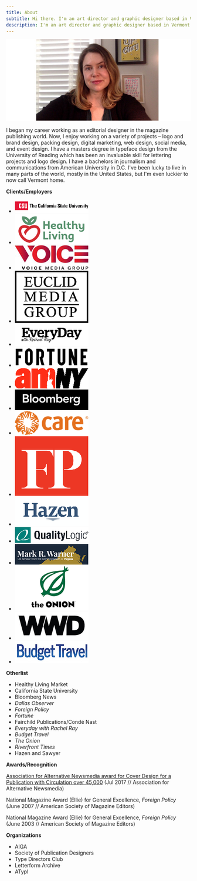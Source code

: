 ```yaml
---
title: About
subtitle: Hi there. I'm an art director and graphic designer based in Vermont.
description: I'm an art director and graphic designer based in Vermont.
---
```


![](/images/blogimages/About/schumacherheadshot.jpg)

I began my career working as an editorial designer in the magazine publishing world. Now, I enjoy working on a variety of projects – logo and brand design, packing design, digital marketing, web design, social media, and event design. I have a masters degree in typeface design from the University of Reading which has been an invaluable skill for lettering projects and logo design. I have a bachelors in journalism and communications from American University in D.C. I've been lucky to live in many parts of the world, mostly in the United States, but I'm even luckier to now call Vermont home.

__Clients/Employers__

<div class="gallery" data-columns="4">
<ul class="brands">
<li class="brands__item"><img class="logoimage" src="images/logos/CSUlogo.png" /></li>
<li class="brands__item"><img class="logoimage" src="images/logos/healthyliving.png" /></li>
<li class="brands__item"><img class="logoimage" src="images/logos/Voice_Media_Group_Logo.png" /></li>
<li class="brands__item"><img class="logoimage" src="images/logos/euclid-logo.png" /></li>
<li class="brands__item"><img class="logoimage" src="images/logos/EveryDaywithRachelRay.png" /></li>
<li class="brands__item"><img class="logoimage" src="images/logos/Fortune_logo.png" /></li>
<li class="brands__item"><img class="logoimage" src="images/logos/amNY-logo.png" /></li>
<li class="brands__item"><img class="logoimage" src="images/logos/bloomberg.png" /></li>
<li class="brands__item"><img class="logoimage" src="images/logos/carelogo.png" /></li>
<li class="brands__item"><img class="logoimage" src="images/logos/foreignpolicy.png" /></li>
<li class="brands__item"><img class="logoimage" src="images/logos/hazen.png" /></li>
<li class="brands__item"><img class="logoimage" src="images/logos/qualitylogic.png" /></li>
<li class="brands__item"><img class="logoimage" src="images/logos/senatormarkwarner.png" /></li>
<li class="brands__item"><img class="logoimage" src="images/logos/theonion.png" /></li>
<li class="brands__item"><img class="logoimage" src="images/logos/wwdlogo.png" /></li>
<li class="brands__item"><img class="logoimage" src="images/logos/BudgetTravel.png" /></li>
</ul>
</div>

__Otherlist__

+ Healthy Living Market
+ California State University 
+ Bloomberg News
+ *Dallas Observer*
+ *Foreign Policy*
+ *Fortune*
+ Fairchild Publications/Condé Nast
+ *Everyday with Rachel Ray*
+ *Budget Travel*
+ *The Onion*
+ *Riverfront Times*
+ Hazen and Sawyer

__Awards/Recognition__

[Association for Alternative Newsmedia award for Cover Design for a Publication with Circulation over 45,000](http://aan.org/aan/2017-aan-awards-winners-announced/) (Jul 2017 // Association for Alternative Newsmedia)

National Magazine Award (Ellie) for General Excellence, *Foreign Policy*
(June 2007 // American Society of Magazine Editors)

National Magazine Award (Ellie) for General Excellence, *Foreign Policy*
(June 2003 // American Society of Magazine Editors)

__Organizations__

+ AIGA
+ Society of Publication Designers
+ Type Directors Club
+ Letterform Archive
+ ATypI
